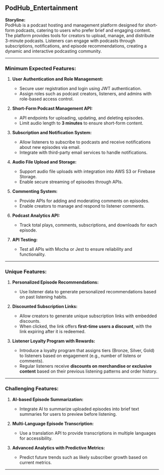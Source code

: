 ## PodHub_Entertainment

**Storyline:**  
PodHub is a podcast hosting and management platform designed for short-form podcasts, catering to users who prefer brief and engaging content. The platform provides tools for creators to upload, manage, and distribute 3-minute podcasts. Listeners can engage with podcasts through subscriptions, notifications, and episode recommendations, creating a dynamic and interactive podcasting community.

---

### **Minimum Expected Features:**

1. **User Authentication and Role Management:**

   - Secure user registration and login using JWT authentication.
   - Assign roles such as podcast creators, listeners, and admins with role-based access control.

2. **Short-Form Podcast Management API:**

   - API endpoints for uploading, updating, and deleting episodes.
   - Limit audio length to **3 minutes** to ensure short-form content.

3. **Subscription and Notification System:**

   - Allow listeners to subscribe to podcasts and receive notifications about new episodes via email.
   - Integrate with third-party email services to handle notifications.

4. **Audio File Upload and Storage:**

   - Support audio file uploads with integration into AWS S3 or Firebase Storage.
   - Enable secure streaming of episodes through APIs.

5. **Commenting System:**

   - Provide APIs for adding and moderating comments on episodes.
   - Enable creators to manage and respond to listener comments.

6. **Podcast Analytics API:**

   - Track total plays, comments, subscriptions, and downloads for each episode.

7. **API Testing:**
   - Test all APIs with Mocha or Jest to ensure reliability and functionality.

---

### **Unique Features:**

1. **Personalized Episode Recommendations:**

   - Use listener data to generate personalized recommendations based on past listening habits.

2. **Discounted Subscription Links:**

   - Allow creators to generate unique subscription links with embedded discounts.
   - When clicked, the link offers **first-time users a discount**, with the link expiring after it is redeemed.

3. **Listener Loyalty Program with Rewards:**
   - Introduce a loyalty program that assigns tiers (Bronze, Silver, Gold) to listeners based on engagement (e.g., number of listens or comments).
   - Regular listeners receive **discounts on merchandise or exclusive content** based on their previous listening patterns and order history.

---

### **Challenging Features:**

1. **AI-based Episode Summarization:**

   - Integrate AI to summarize uploaded episodes into brief text summaries for users to preview before listening.

2. **Multi-Language Episode Transcription:**

   - Use a translation API to provide transcriptions in multiple languages for accessibility.

3. **Advanced Analytics with Predictive Metrics:**
   - Predict future trends such as likely subscriber growth based on current metrics.

---
